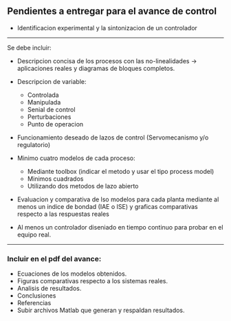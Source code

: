 ## Pendientes a entregar para el avance de control 

- Identificacion experimental y la sintonizacion de un controlador

-----------------------------

Se debe incluir: 

- Descripcion concisa de los procesos con las no-linealidades -> aplicaciones reales y diagramas de bloques completos. 

- Descripcion de variable: 
	- Controlada 
	- Manipulada
	- Senial de control 
	- Perturbaciones
	- Punto de operacion 

- Funcionamiento deseado de lazos de control (Servomecanismo y/o regulatorio)

- Minimo cuatro modelos de cada proceso: 
	- Mediante toolbox (indicar el metodo y usar el tipo process model)
	- Minimos cuadrados
	- Utilizando dos metodos de lazo abierto 

- Evaluacion y comparativa de lso modelos para cada planta mediante al menos un indice de bondad (IAE o ISE) y graficas comparativas respecto a las respuestas reales

- Al menos un controlador diseniado en tiempo continuo para probar en el equipo real.

------------------------------------------------------------

### Incluir en el pdf del avance: 

- Ecuaciones de los modelos obtenidos. 
- Figuras comparativas respecto a los sistemas reales.
- Analisis de resultados. 
- Conclusiones 
- Referencias
- Subir archivos Matlab que generan y respaldan resultados. 


